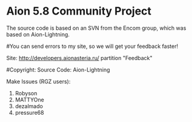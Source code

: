 # Aion 5.8 Community Project
The source code is based on an SVN from the Encom group, which was based on Aion-Lightning.

#You can send errors to my site, so we will get your feedback faster!

Site: http://developers.aionasteria.ru/ partition "Feedback"

#Copyright:
Source Code: Aion-Lightning

Make Issues (RGZ users):

1. Robyson
2. MATTYOne
3. dezalmado
4. pressure68



